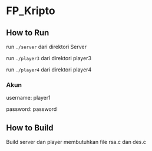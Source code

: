 # FP_Kripto


## How to Run

run ```./server``` dari direktori Server

run ```./player3``` dari direktori player3

run ```./player4``` dari direktori player4

### Akun

username: player1

password: password

## How to Build

Build server dan player membutuhkan file rsa.c dan des.c













